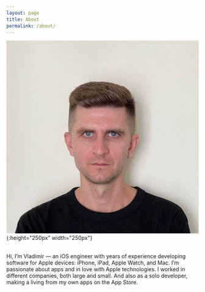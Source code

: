 ```yaml
---
layout: page
title: About
permalink: /about/
---
```


![Hi!](/assets/about/avatar.jpg){:height="250px" width="250px"}
<br/><br/>

Hi, I’m Vladimir — an iOS engineer with years of experience developing
software for Apple devices: iPhone, iPad, Apple Watch, and Mac. I’m
passionate about apps and in love with Apple technologies. I worked in
different companies, both large and small. And also as a solo developer,
making a living from my own apps on the App Store.
